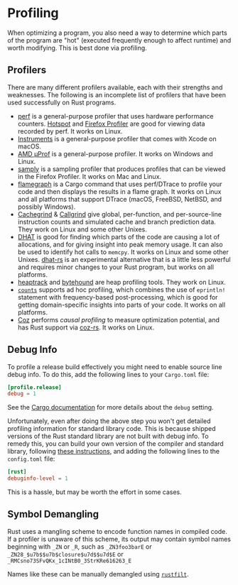 # Profiling

When optimizing a program, you also need a way to determine which parts of the
program are "hot" (executed frequently enough to affect runtime) and worth
modifying. This is best done via profiling.

## Profilers

There are many different profilers available, each with their strengths and
weaknesses. The following is an incomplete list of profilers that have been
used successfully on Rust programs.
- [perf] is a general-purpose profiler that uses hardware performance counters.
  [Hotspot] and [Firefox Profiler] are good for viewing data recorded by perf.
  It works on Linux.
- [Instruments] is a general-purpose profiler that comes with Xcode on macOS.
- [AMD μProf] is a general-purpose profiler. It works on Windows and Linux.
- [samply] is a sampling profiler that produces profiles that can be viewed
  in the Firefox Profiler. It works on Mac and Linux.
- [flamegraph] is a Cargo command that uses perf/DTrace to profile your
  code and then displays the results in a flame graph. It works on Linux and
  all platforms that support DTrace (macOS, FreeBSD, NetBSD, and possibly
  Windows).
- [Cachegrind] & [Callgrind] give global, per-function, and per-source-line
  instruction counts and simulated cache and branch prediction data. They work
  on Linux and some other Unixes.
- [DHAT] is good for finding which parts of the code are causing a lot of
  allocations, and for giving insight into peak memory usage. It can also be
  used to identify hot calls to `memcpy`. It works on Linux and some other
  Unixes. [dhat-rs] is an experimental alternative that is a little less
  powerful and requires minor changes to your Rust program, but works on all
  platforms.
- [heaptrack] and [bytehound] are heap profiling tools. They work on Linux.
- [`counts`] supports ad hoc profiling, which combines the use of `eprintln!`
  statement with frequency-based post-processing, which is good for getting
  domain-specific insights into parts of your code. It works on all platforms.
- [Coz] performs *causal profiling* to measure optimization potential, and has
  Rust support via [coz-rs]. It works on Linux. 

[perf]: https://perf.wiki.kernel.org/index.php/Main_Page
[Hotspot]: https://github.com/KDAB/hotspot
[Instruments]: https://developer.apple.com/forums/tags/instruments
[Firefox Profiler]: https://profiler.firefox.com/
[AMD μProf]: https://developer.amd.com/amd-uprof/
[samply]: https://github.com/mstange/samply/
[flamegraph]: https://github.com/flamegraph-rs/flamegraph
[Cachegrind]: https://www.valgrind.org/docs/manual/cg-manual.html
[Callgrind]: https://www.valgrind.org/docs/manual/cl-manual.html
[DHAT]: https://www.valgrind.org/docs/manual/dh-manual.html
[dhat-rs]: https://github.com/nnethercote/dhat-rs/
[heaptrack]: https://github.com/KDE/heaptrack
[bytehound]: https://github.com/koute/bytehound
[`counts`]: https://github.com/nnethercote/counts/
[Coz]: https://github.com/plasma-umass/coz
[coz-rs]: https://github.com/plasma-umass/coz/tree/master/rust

## Debug Info

To profile a release build effectively you might need to enable source line
debug info. To do this, add the following lines to your `Cargo.toml` file:
```toml
[profile.release]
debug = 1
```
See the [Cargo documentation] for more details about the `debug` setting.

[Cargo documentation]: https://doc.rust-lang.org/cargo/reference/profiles.html#debug

Unfortunately, even after doing the above step you won't get detailed profiling
information for standard library code. This is because shipped versions of the
Rust standard library are not built with debug info. To remedy this, you can
build your own version of the compiler and standard library, following [these
instructions], and adding the following lines to the `config.toml` file:
 ```toml
[rust]
debuginfo-level = 1
```
This is a hassle, but may be worth the effort in some cases.

[these instructions]: https://github.com/rust-lang/rust

## Symbol Demangling

Rust uses a mangling scheme to encode function names in compiled code. If a
profiler is unaware of this scheme, its output may contain symbol names
beginning with `_ZN` or `_R`, such as `_ZN3foo3barE` or
`_ZN28_$u7b$$u7b$closure$u7d$$u7d$E` or
`_RMCsno73SFvQKx_1cINtB0_3StrKRe616263_E`

Names like these can be manually demangled using [`rustfilt`].

[`rustfilt`]: https://crates.io/crates/rustfilt

